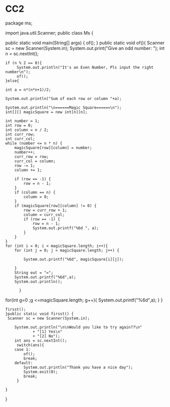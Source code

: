 # CC2

package ms;

import java.util.Scanner;
public class Ms {

   public static void main(String[] args) {
        of();
        }
     public static void of(){
Scanner sc = new Scanner(System.in);
    System.out.print("Give an odd number: ");
    int n = sc.nextInt();
     
    if (n % 2 == 0){
         System.out.println("It's an Even Number, Pls input the right number\n");
         of();
    }else{
        
    int a = n*(n*n+1)/2;
   
    System.out.println("Sum of each row or column "+a);
    
    System.out.println("\n======Magic Square======\n");
    int[][] magicSquare = new int[n][n];

    int number = 1;
    int row = 0;
    int column = n / 2;
    int curr_row;
    int curr_col;
    while (number <= n * n) {
        magicSquare[row][column] = number;
        number++;
        curr_row = row;
        curr_col = column;
        row -= 1;
        column += 1;
        
        if (row == -1) {
            row = n - 1;
        }
        if (column == n) {
            column = 0;
        }
        if (magicSquare[row][column] != 0) {
            row = curr_row + 1;
            column = curr_col;
            if (row == -1) {
                row = n - 1;
                System.out.printf("%6d ", a);
            }
        }
    }
    for (int i = 0; i < magicSquare.length; i++){
        for (int j = 0; j < magicSquare.length; j++) {
           
            System.out.printf("%6d", magicSquare[i][j]);
   
        }
        String eut = "=";
        System.out.printf("%6d",a);
        System.out.println();
        
          }
  
for(int g=0 ;g <=magicSquare.length; g++){
    System.out.printf("%6d",a);
}
   }
    
    firsst();
    }public static void firsst() {
     Scanner sc = new Scanner(System.in);
     
        System.out.println("\n\nWould you like to try again??\n"
                + "[1] Yes\n"
                + "[2] No");
        int ans = sc.nextInt();
         switch(ans){
        case 1:
            of();
        	break;
        default:
            System.out.println("Thank you have a nice day");
            System.exit(0);
        	break;
         }
             
    }
   
}
